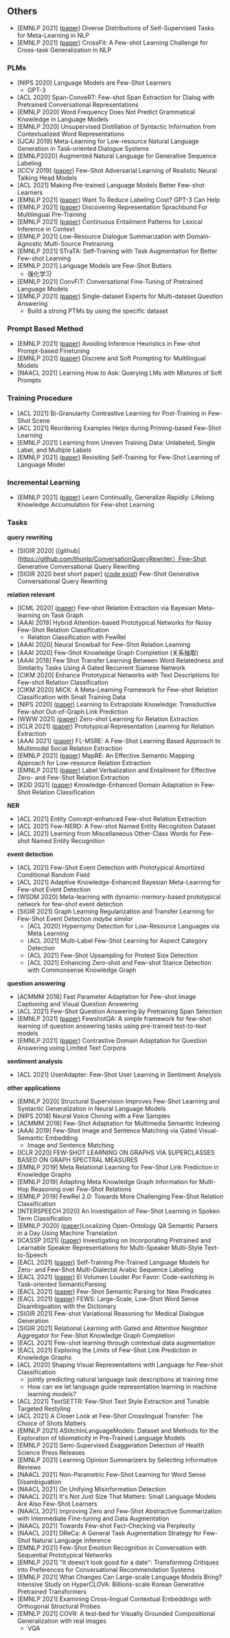 ## Others
- [EMNLP 2021] ([paper](https://arxiv.org/pdf/2111.01322.pdf)) Diverse Distributions of Self-Supervised Tasks for Meta-Learning in NLP
- [EMNLP 2021] ([paper](https://arxiv.org/abs/2104.08835)) CrossFit: A Few-shot Learning Challenge for Cross-task Generalization in NLP

### PLMs
- [NIPS 2020] Language Models are Few-Shot Learners
    * GPT-3
- [ACL 2020] Span-ConveRT: Few-shot Span Extraction for Dialog with Pretrained Conversational Representations
- [EMNLP 2020] Word Frequency Does Not Predict Grammatical Knowledge in Language Models
- [EMNLP 2020] Unsupervised Distillation of Syntactic Information from Contextualized Word Representations
- [IJCAI 2019] Meta-Learning for Low-resource Natural Language Generation in Task-oriented Dialogue Systems
- [EMNLP2020] Augmented Natural Language for Generative Sequence Labeling
- [ICCV 2019] ([paper](http://openaccess.thecvf.com/content_ICCV_2019/papersZakharov_Few-Shot_Adversarial_Learning_of_Realistic_Neural_Talking_Head_Models_ICCV_2019_paper.pdf)) Few-Shot Adversarial Learning of Realistic Neural Talking Head Models
- [ACL 2021] Making Pre-trained Language Models Better Few-shot Learners
- [EMNLP 2021] ([paper](https://arxiv.org/abs/2108.13487))  Want To Reduce Labeling Cost? GPT-3 Can Help
- [EMNLP 2021] ([paper](https://arxiv.org/abs/2109.00271)) Discovering Representation Sprachbund For Multilingual Pre-Training
- [EMNLP 2021] ([paper](https://arxiv.org/abs/2109.03695))  Continuous Entailment Patterns for Lexical Inference in Context
- [EMNLP 2021] Low-Resource Dialogue Summarization with Domain-Agnostic Multi-Source Pretraining
- [EMNLP 2021] STraTA: Self-Training with Task Augmentation for Better Few-shot Learning
- [EMNLP 2021] Language Models are Few-Shot Butlers
	- 强化学习 
- [EMNLP 2021] ConvFiT: Conversational Fine-Tuning of Pretrained Language Models
- [EMNLP 2021] ([paper](https://arxiv.org/abs/2109.13880)) Single-dataset Experts for Multi-dataset Question Answering
  - Build a strong PTMs by using the specific dataset

### Prompt Based Method
- [EMNLP 2021] ([paper](https://arxiv.org/abs/2109.04144)) Avoiding Inference Heuristics in Few-shot Prompt-based Finetuning
- [EMNLP 2021] ([paper](https://arxiv.org/abs/2109.03630)) Discrete and Soft Prompting for Multilingual Models
- [NAACL 2021] Learning How to Ask: Querying LMs with Mixtures of Soft Prompts

### Training Procedure
- [ACL 2021] Bi-Granularity Contrastive Learning for Post-Training in Few-Shot Scene
- [ACL 2021] Reordering Examples Helps during Priming-based Few-Shot Learning
- [EMNLP 2021] Learning from Uneven Training Data: Unlabeled, Single Label, and Multiple Labels
- [EMNLP 2021] ([paper](https://arxiv.org/abs/2110.01256)) Revisiting Self-Training for Few-Shot Learning of Language Model

### Incremental Learning
- [EMNLP 2021] ([paper](https://arxiv.org/abs/2104.08808))  Learn Continually, Generalize Rapidly: Lifelong Knowledge Accumulation for Few-shot Learning

### Tasks
**query rewriting**
- [SIGIR 2020] ([github](https://github.com/thunlp/ConversationQueryRewriter）Few-Shot Generative Conversational Query Rewriting
- [SIGIR 2020 best short paper] ([code exist]()) Few-Shot Generative Conversational Query Rewriting

**relation relevant**
- [ICML 2020] ([paper](https://arxiv.org/abs/2007.02387)) Few-shot Relation Extraction via Bayesian Meta-learning on Task Graph
- [AAAI 2019] Hybrid Attention-based Prototypical Networks for Noisy Few-Shot Relation Classification
    * Relation Classification with FewRel
- [AAAI 2020] Neural Snowball for Few-Shot Relation Learning
- [AAAI 2020] Few-Shot Knowledge Graph Completion (关系抽取)
- [AAAI 2018] Few Shot Transfer Learning Between Word Relatedness and Similarity Tasks Using A Gated Recurrent Siamese Network
- [CIKM 2020] Enhance Prototypical Networks with Text Descriptions for Few-shot Relation Classification
- [CIKM 2020] MICK: A Meta-Learning Framework for Few-shot Relation Classification with Small Training Data
- [NIPS 2020] ([paper](https://arxiv.org/pdf/2006.06648.pdf)) Learning to Extrapolate Knowledge: Transductive Few-shot Out-of-Graph Link Prediction
- [WWW 2021] ([paper](https://arxiv.org/pdf/2011.07126.pdf)) Zero-shot Learning for Relation Extraction
- [ICLR 2021] ([paper](https://arxiv.org/abs/2103.11647)) Prototypical Representation Learning for Relation Extraction
- [AAAI 2021] ([paper](https://www.aaai.org/AAAI21Papers/AAAI-2215.WanH.pdf)) FL-MSRE: A Few-Shot Learning Based Approach to Multimodal Social Relation Extraction
- [EMNLP 2021] ([paper](https://arxiv.org/abs/2109.04108)) MapRE: An Effective Semantic Mapping Approach for Low-resource Relation Extraction
- [EMNLP 2021] ([paper](https://arxiv.org/abs/2109.03659)) Label Verbalization and Entailment for Effective Zero- and Few-Shot Relation Extraction
- [KDD 2021] ([paper](https://arxiv.org/pdf/2104.08835.pdf)) Knowledge-Enhanced Domain Adaptation in Few-Shot Relation Classification

**NER**
- [ACL 2021] Entity Concept-enhanced Few-shot Relation Extraction
- [ACL 2021] Few-NERD: A Few-shot Named Entity Recognition Dataset
- [ACL 2021] Learning from Miscellaneous Other-Class Words for Few-shot Named Entity Recognition

**event detection**
- [ACL 2021] Few-Shot Event Detection with Prototypical Amortized Conditional Random Field
- [ACL 2021] Adaptive Knowledge-Enhanced Bayesian Meta-Learning for Few-shot Event Detection
- [WSDM 2020] Meta-learning with dynamic-memory-based prototypical network for few-shot event detection
- [SIGIR 2021] Graph Learning Regularization and Transfer Learning for Few-Shot Event Detection
*maybe similar*
  - [ACL 2020] Hypernymy Detection for Low-Resource Languages via Meta Learning
  - [ACL 2021] Multi-Label Few-Shot Learning for Aspect Category Detection
  - [ACL 2021] Few-Shot Upsampling for Protest Size Detection
  - [ACL 2021] Enhancing Zero-shot and Few-shot Stance Detection with Commonsense Knowledge Graph

**question answering**
- [ACMMM 2018] Fast Parameter Adaptation for Few-shot Image Captioning and Visual Question Answering
- [ACL 2021] Few-Shot Question Answering by Pretraining Span Selection
- [EMNLP 2021] ([paper](https://arxiv.org/abs/2109.01951)) FewshotQA: A simple framework for few-shot learning of question answering tasks using pre-trained text-to-text models
- [EMNLP 2021] ([paper](http://arxiv.org/abs/2108.13854)) Contrastive Domain Adaptation for Question Answering using Limited Text Corpora

**sentiment analysis**
- [ACL 2021] UserAdapter: Few-Shot User Learning in Sentiment Analysis

**other applications**
- [EMNLP 2020] Structural Supervision Improves Few-Shot Learning and Syntactic Generalization in Neural Language Models
- [NIPS 2018] Neural Voice Cloning with a Few Samples
- [ACMMM 2018] Few-Shot Adaptation for Multimedia Semantic Indexing
- [AAAI 2019] Few-Shot Image and Sentence Matching via Gated Visual-Semantic Embedding
    * Image and Sentence Matching
- [ICLR 2020] FEW-SHOT LEARNING ON GRAPHS VIA SUPERCLASSES BASED ON GRAPH SPECTRAL MEASURES
- [EMNLP 2019] Meta Relational Learning for Few-Shot Link Prediction in Knowledge Graphs
- [EMNLP 2019] Adapting Meta Knowledge Graph Information for Multi-Hop Reasoning over Few-Shot Relations
- [EMNLP 2019] FewRel 2.0: Towards More Challenging Few-Shot Relation Classification
- [INTERSPEECH 2020] An Investigation of Few-Shot Learning in Spoken Term Classification
- [EMNLP 2020] ([paper](https://arxiv.org/abs/2010.05106))Localizing Open-Ontology QA Semantic Parsers in a Day Using Machine Translation
- [ICASSP 2021] ([paper](https://arxiv.org/abs/2103.04088)) Investigating on Incorporating Pretrained and Learnable Speaker Representations for Multi-Speaker Multi-Style Text-to-Speech
- [EACL 2021] ([paper](https://arxiv.org/abs/2101.04758)) Self-Training Pre-Trained Language Models for Zero- and Few-Shot Multi-Dialectal Arabic Sequence Labeling
- [EACL 2021] ([paper](https://arxiv.org/abs/2101.10524)) El Volumen Louder Por Favor: Code-switching in Task-oriented SemanticParsing
- [EACL 2021] ([paper](https://arxiv.org/abs/2101.10708)) Few-Shot Semantic Parsing for New Predicates
- [EACL 2021] ([paper](https://arxiv.org/abs/2102.07983)) FEWS: Large-Scale, Low-Shot Word Sense Disambiguation with the Dictionary
- [SIGIR 2021] Few-shot Variational Reasoning for Medical Dialogue Generation
- [SIGIR 2021] Relational Learning with Gated and Attentive Neighbor Aggregator for Few-Shot Knowledge Graph Completion
- [EACL 2021] Few-shot learning through contextual data augmentation
- [EACL 2021] Exploring the Limits of Few-Shot Link Prediction in Knowledge Graphs
- [ACL 2020] Shaping Visual Representations with Language for Few-shot Classification
    * jointly predicting natural language task descriptions at training time
    * How can we let language guide representation learning in machine learning models? 
- [ACL 2021] TextSETTR: Few-Shot Text Style Extraction and Tunable Targeted Restyling
- [ACL 2021] A Closer Look at Few-Shot Crosslingual Transfer: The Choice of Shots Matters
- [EMNLP 2021] AStitchInLanguageModels: Dataset and Methods for the Exploration of Idiomaticity in Pre-Trained Language Models
- [EMNLP 2021] Semi-Supervised Exaggeration Detection of Health Science Press Releases
- [EMNLP 2021] Learning Opinion Summarizers by Selecting Informative Reviews
- [NAACL 2021] Non-Parametric Few-Shot Learning for Word Sense Disambiguation
- [NAACL 2021] On Unifying Misinformation Detection
- [NAACL 2021] It's Not Just Size That Matters: Small Language Models Are Also Few-Shot Learners
- [NAACL 2021] Improving Zero and Few-Shot Abstractive Summarization with Intermediate Fine-tuning and Data Augmentation
- [NAACL 2021] Towards Few-shot Fact-Checking via Perplexity
- [NAACL 2021] DReCa: A General Task Augmentation Strategy for Few-Shot Natural Language Inference
- [EMNLP 2021] Few-Shot Emotion Recognition in Conversation with Sequential Prototypical Networks
- [EMNLP 2021] "It doesn't look good for a date": Transforming Critiques into Preferences for Conversational Recommendation Systems
- [EMNLP 2021] What Changes Can Large-scale Language Models Bring? Intensive Study on HyperCLOVA: Billions-scale Korean Generative Pretrained Transformers
- [EMNLP 2021] Examining Cross-lingual Contextual Embeddings with Orthogonal Structural Probes
- [EMNLP 2021] COVR: A test-bed for Visually Grounded Compositional Generalization with real images
    * VQA
